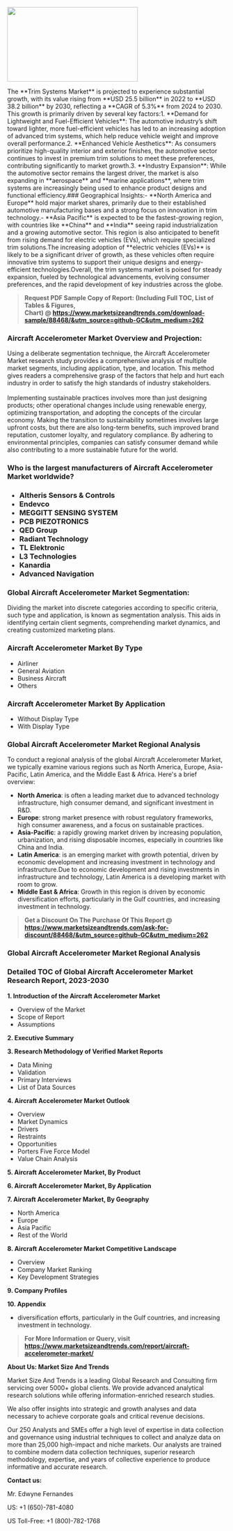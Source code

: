 <p><img class="alignnone size-medium wp-image-20088" src="https://ffe5etoiles.com/wp-content/uploads/2024/12/MST1-300x171.png" alt="" width="300" height="171" /></p>The **Trim Systems Market** is projected to experience substantial growth, with its value rising from **USD 25.5 billion** in 2022 to **USD 38.2 billion** by 2030, reflecting a **CAGR of 5.3%** from 2024 to 2030. This growth is primarily driven by several key factors:1. **Demand for Lightweight and Fuel-Efficient Vehicles**: The automotive industry’s shift toward lighter, more fuel-efficient vehicles has led to an increasing adoption of advanced trim systems, which help reduce vehicle weight and improve overall performance.2. **Enhanced Vehicle Aesthetics**: As consumers prioritize high-quality interior and exterior finishes, the automotive sector continues to invest in premium trim solutions to meet these preferences, contributing significantly to market growth.3. **Industry Expansion**: While the automotive sector remains the largest driver, the market is also expanding in **aerospace** and **marine applications**, where trim systems are increasingly being used to enhance product designs and functional efficiency.### Geographical Insights:- **North America and Europe** hold major market shares, primarily due to their established automotive manufacturing bases and a strong focus on innovation in trim technology.- **Asia Pacific** is expected to be the fastest-growing region, with countries like **China** and **India** seeing rapid industrialization and a growing automotive sector. This region is also anticipated to benefit from rising demand for electric vehicles (EVs), which require specialized trim solutions.The increasing adoption of **electric vehicles (EVs)** is likely to be a significant driver of growth, as these vehicles often require innovative trim systems to support their unique designs and energy-efficient technologies.Overall, the trim systems market is poised for steady expansion, fueled by technological advancements, evolving consumer preferences, and the rapid development of key industries across the globe.</p><blockquote id="" class=""><strong>Request PDF Sample Copy of Report: (Including Full TOC, List of Tables &amp; Figures, Chart)&nbsp;@&nbsp;<strong><a href="https://www.marketsizeandtrends.com/download-sample/88468/&utm_source=github-GC&utm_medium=262" target="_blank">https://www.marketsizeandtrends.com/download-sample/88468/&utm_source=github-GC&utm_medium=262</a></strong></strong></blockquote><h3 id="" class="">Aircraft Accelerometer Market&nbsp;Overview and Projection:</h3><p id="" class="">Using a deliberate segmentation technique, the Aircraft Accelerometer Market research study provides a comprehensive analysis of multiple market segments, including application, type, and location. This method gives readers a comprehensive grasp of the factors that help and hurt each industry in order to satisfy the high standards of industry stakeholders. <br /> <br />Implementing sustainable practices involves more than just designing products; other operational changes include using renewable energy, optimizing transportation, and adopting the concepts of the circular economy. Making the transition to sustainability sometimes involves large upfront costs, but there are also long-term benefits, such improved brand reputation, customer loyalty, and regulatory compliance. By adhering to environmental principles, companies can satisfy consumer demand while also contributing to a more sustainable future for the world.</p><h3 id="" class="">Who is the largest manufacturers of&nbsp;Aircraft Accelerometer Market worldwide?</h3><h3 class=""><p><ul><li>Altheris Sensors & Controls </li><li> Endevco </li><li> MEGGITT SENSING SYSTEM </li><li> PCB PIEZOTRONICS </li><li> QED Group </li><li> Radiant Technology </li><li> TL Elektronic </li><li> L3 Technologies </li><li> Kanardia </li><li> Advanced Navigation</li></ul></p></h3><h3 id="" class="">Global&nbsp;Aircraft Accelerometer Market Segmentation:</h3><p id="" class="">Dividing the market into discrete categories according to specific criteria, such type and application, is known as segmentation analysis. This aids in identifying certain client segments, comprehending market dynamics, and creating customized marketing plans.</p><h3 id="" class="">Aircraft Accelerometer Market&nbsp;By Type</h3><p><p><ul><li>Airliner </li><li> General Aviation </li><li> Business Aircraft </li><li> Others</p></li></ul></p></p><h3 id="" class="">Aircraft Accelerometer Market&nbsp;By Application</h3><p class=""><p><ul><li>Without Display Type </li><li> With Display Type</li></ul></p></p><h3 id="" class="">Global Aircraft Accelerometer Market Regional Analysis</h3><p id="" class="">To conduct a regional analysis of the global Aircraft Accelerometer Market, we typically examine various regions such as North America, Europe, Asia-Pacific, Latin America, and the Middle East &amp; Africa. Here's a brief overview:</p><ul><li><strong>North America</strong>: is often a leading market due to advanced technology infrastructure, high consumer demand, and significant investment in R&amp;D.</li><li><strong>Europe</strong>: strong market presence with robust regulatory frameworks, high consumer awareness, and a focus on sustainable practices.</li><li><strong>Asia-Pacific</strong>: a rapidly growing market driven by increasing population, urbanization, and rising disposable incomes, especially in countries like China and India.</li><li><strong>Latin America</strong>: is an emerging market with growth potential, driven by economic development and increasing investment in technology and infrastructure.Due to economic development and rising investments in infrastructure and technology, Latin America is a developing market with room to grow.</li><li><strong>Middle East &amp; Africa</strong>: Growth in this region is driven by economic diversification efforts, particularly in the Gulf countries, and increasing investment in technology.</li></ul><blockquote id="" class=""><strong>Get a Discount On The Purchase Of This Report @ <strong><a href="https://www.marketsizeandtrends.com/ask-for-discount/88468/&utm_source=github-GC&utm_medium=262" target="_blank">https://www.marketsizeandtrends.com/ask-for-discount/88468/&utm_source=github-GC&utm_medium=262</a></strong></strong></blockquote><h3 id="" class="">Global Aircraft Accelerometer Market Regional Analysis</h3><h3 id="" class="">Detailed TOC of Global Aircraft Accelerometer Market Research Report, 2023-2030</h3><p id="" class=""><strong>1. Introduction of the Aircraft Accelerometer Market</strong></p><ul><li>Overview of the Market</li><li>Scope of Report</li><li>Assumptions</li></ul><p id="" class=""><strong>2. Executive Summary</strong></p><p id="" class=""><strong>3. Research Methodology of Verified Market Reports</strong></p><ul><li>Data Mining</li><li>Validation</li><li>Primary Interviews</li><li>List of Data Sources</li></ul><p id="" class=""><strong>4. Aircraft Accelerometer Market Outlook</strong></p><ul><li>Overview</li><li>Market Dynamics</li><li>Drivers</li><li>Restraints</li><li>Opportunities</li><li>Porters Five Force Model</li><li>Value Chain Analysis</li></ul><p id="" class=""><strong>5. Aircraft Accelerometer Market, By Product</strong></p><p id="" class=""><strong>6. Aircraft Accelerometer Market, By Application</strong></p><p id="" class=""><strong>7. Aircraft Accelerometer Market, By Geography</strong></p><ul><li>North America</li><li>Europe</li><li>Asia Pacific</li><li>Rest of the World</li></ul><p id="" class=""><strong>8. Aircraft Accelerometer Market Competitive Landscape</strong></p><ul><li>Overview</li><li>Company Market Ranking</li><li>Key Development Strategies</li></ul><p id="" class=""><strong>9. Company Profiles</strong></p><p id="" class=""><strong>10. Appendix</strong></p><ul><li>diversification efforts, particularly in the Gulf countries, and increasing investment in technology.</li></ul><blockquote id="" class=""><strong>For More Information or Query, visit <strong><strong><a href="https://www.marketsizeandtrends.com/report/aircraft-accelerometer-market/" target="_blank">https://www.marketsizeandtrends.com/report/aircraft-accelerometer-market/</a></strong></strong></strong></blockquote><p id="" class=""><strong>About Us: Market Size And Trends</strong></p><p id="" class="">Market Size And Trends is a leading Global Research and Consulting firm servicing over 5000+ global clients. We provide advanced analytical research solutions while offering information-enriched research studies.</p><p id="" class="">We also offer insights into strategic and growth analyses and data necessary to achieve corporate goals and critical revenue decisions.</p><p id="" class="">Our 250 Analysts and SMEs offer a high level of expertise in data collection and governance using industrial techniques to collect and analyze data on more than 25,000 high-impact and niche markets. Our analysts are trained to combine modern data collection techniques, superior research methodology, expertise, and years of collective experience to produce informative and accurate research.</p><p id="" class=""><strong>Contact us:</strong></p><p id="" class="">Mr. Edwyne Fernandes</p><p id="" class="">US: +1 (650)-781-4080</p><p id="" class="">US Toll-Free: +1 (800)-782-1768</p>
